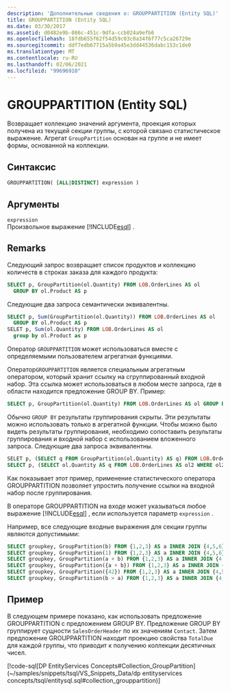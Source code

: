 ```yaml
---
description: 'Дополнительные сведения о: GROUPPARTITION (Entity SQL)'
title: GROUPPARTITION (Entity SQL)
ms.date: 03/30/2017
ms.assetid: d0482e9b-086c-451c-9dfa-ccb024a9efb6
ms.openlocfilehash: 18fdb655f62f54d59c03c0a34f6f77c5ca26729e
ms.sourcegitcommit: ddf7edb67715a5b9a45e3dd44536dabc153c1de0
ms.translationtype: MT
ms.contentlocale: ru-RU
ms.lasthandoff: 02/06/2021
ms.locfileid: "99696910"
---
```

# <a name="grouppartition-entity-sql"></a>GROUPPARTITION (Entity SQL)

Возвращает коллекцию значений аргумента, проекция которых получена из текущей секции группы, с которой связано статистическое выражение. Агрегат `GroupPartition` основан на группе и не имеет формы, основанной на коллекции.  
  
## <a name="syntax"></a>Синтаксис  
  
```sql  
GROUPPARTITION( [ALL|DISTINCT] expression )  
```  
  
## <a name="arguments"></a>Аргументы  

 `expression`  
 Произвольное выражение [!INCLUDE[esql](../../../../../../includes/esql-md.md)] .  
  
## <a name="remarks"></a>Remarks  

 Следующий запрос возвращает список продуктов и коллекцию количеств в строках заказа для каждого продукта:  
  
```sql  
SELECT p, GroupPartition(ol.Quantity) FROM LOB.OrderLines AS ol
  GROUP BY ol.Product AS p
```  
  
 Следующие два запроса семантически эквивалентны.  
  
```sql  
SELECT p, Sum(GroupPartition(ol.Quantity)) FROM LOB.OrderLines AS ol
  GROUP BY ol.Product AS p
SELET p, Sum(ol.Quantity) FROM LOB.OrderLines AS ol
  group by ol.Product as p  
```  
  
 Оператор `GROUPPARTITION` может использоваться вместе с определяемыми пользователем агрегатная функциями.  
  
Оператор`GROUPPARTITION` является специальным агрегатным оператором, который хранит ссылку на сгруппированный входной набор. Эта ссылка может использоваться в любом месте запроса, где в области находится предложение GROUP BY. Пример:
  
```sql  
SELECT p, GroupPartition(ol.Quantity) FROM LOB.OrderLines AS ol GROUP BY ol.Product AS p
```  
  
 Обычно `GROUP BY` результаты группирования скрыты. Эти результаты можно использовать только в агрегатной функции. Чтобы можно было видеть результаты группирования, необходимо сопоставить результаты группирования и входной набор с использованием вложенного запроса. Следующие два запроса эквивалентны.  
  
```sql  
SELET p, (SELECT q FROM GroupPartition(ol.Quantity) AS q) FROM LOB.OrderLines AS ol GROUP BY ol.Product AS p
SELECT p, (SELECT ol.Quantity AS q FROM LOB.OrderLines AS ol2 WHERE ol2.Product = p) FROM LOB.OrderLines AS ol GROUP BY ol.Product AS p
```  
  
 Как показывает этот пример, применение статистического оператора GROUPPARTITION позволяет упростить получение ссылки на входной набор после группирования.  
  
 В операторе GROUPPARTITION на входе может указываться любое выражение [!INCLUDE[esql](../../../../../../includes/esql-md.md)] , если используется параметр `expression` .  
  
 Например, все следующие входные выражения для секции группы являются допустимыми:  
  
```sql  
SELECT groupkey, GroupPartition(b) FROM {1,2,3} AS a INNER JOIN {4,5,6} AS b ON true GROUP BY a AS groupkey
SELECT groupkey, GroupPartition(1) FROM {1,2,3} AS a INNER JOIN {4,5,6} AS b ON true GROUP BY a AS groupkey
SELECT groupkey, GroupPartition(a + b) FROM {1,2,3} AS a INNER JOIN {4,5,6} AS b ON true GROUP BY a AS groupkey
SELECT groupkey, GroupPartition({a + b}) FROM {1,2,3} AS a INNER JOIN {4,5,6} AS b ON true GROUP BY a AS groupkey  
SELECT groupkey, GroupPartition({42}) FROM {1,2,3} AS a INNER JOIN {4,5,6} AS b ON true GROUP BY a AS groupkey  
SELECT groupkey, GroupPartition(b > a) FROM {1,2,3} AS a INNER JOIN {4,5,6} AS b ON true GROUP BY a AS groupkey  
```  
  
## <a name="example"></a>Пример  

 В следующем примере показано, как использовать предложение GROUPPARTITION с предложением GROUP BY. Предложение GROUP BY группирует сущности `SalesOrderHeader` по их значениям `Contact`. Затем предложение GROUPPARTITION находит проекцию свойства `TotalDue` для каждой группы, что приводит к получению коллекции десятичных чисел.  
  
 [!code-sql[DP EntityServices Concepts#Collection_GroupPartition](~/samples/snippets/tsql/VS_Snippets_Data/dp entityservices concepts/tsql/entitysql.sql#collection_grouppartition)]
